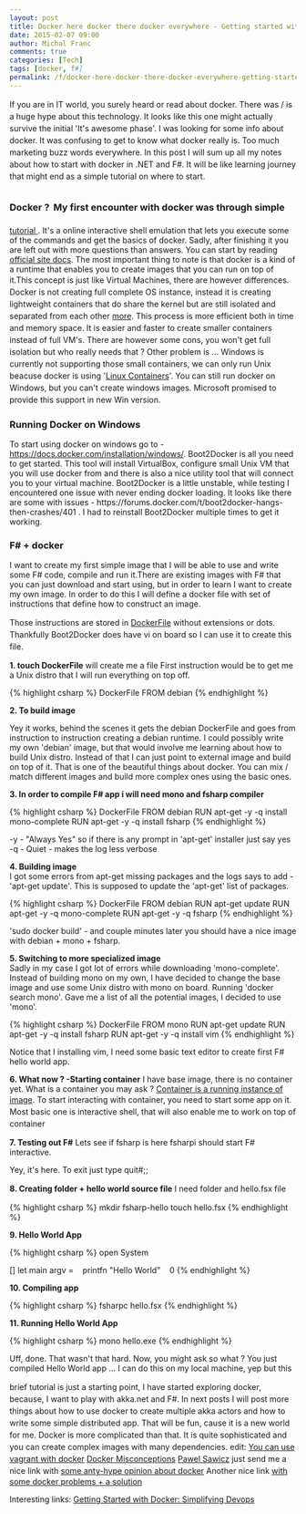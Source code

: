 ```yaml
---
layout: post
title: Docker here docker there docker everywhere - Getting started with docker in .NET with F#
date: 2015-02-07 09:00
author: Michal Franc
comments: true
categories: [Tech]
tags: [docker, f#]
permalink: /f/docker-here-docker-there-docker-everywhere-getting-started-with-docker-in-net-and-f
---
```

<p><span style="line-height: 1.5;">If you are in IT world, you surely heard or read about docker. There was / is a huge hype about this technology. It looks like this one might actually survive the initial 'It's awesome phase'. I was looking for some info about docker. It was confusing to get to know what docker really is. Too much marketing buzz words everywhere. In this post I will sum up all my notes about how to start with docker in .NET and F#. It will be like learning journey that might end as a simple tutorial on where to start.</span></p>

<h3>Docker ?<span style="font-size: 1.5em; font-weight: 300; line-height: 1.5;"> </span> My first encounter with docker was through simple</h3>

<p><a href="https://www.docker.com/tryit">tutorial </a>. It's a online interactive shell emulation that lets you execute some of the commands and get the basics of docker. Sadly, after finishing it you are left out with more questions than answers. You can start by reading <a href="https://www.docker.com/whatisdocker/">official site docs</a>. The most important thing to note is that docker is a kind of a runtime that enables you to create images that you can run on top of it.<span style="line-height: 1.5;">This concept is just like Virtual Machines, there are however differences. Docker is not creating full complete OS instance, instead it is creating lightweight containers that do share the kernel but are still isolated and separated from each other </span><a style="line-height: 1.5;" href="http://stackoverflow.com/questions/16047306/how-is-docker-io-different-from-a-normal-virtual-machine">more</a><span style="line-height: 1.5;">. This process is more efficient both in time and memory space. It is easier and faster to create smaller containers instead of full VM's. There are however some cons, you won't get full isolation but who really needs that ? Other problem is ... Windows is currently not supporting those small containers, we can only run Unix beacuse docker is using '<a href="https://linuxcontainers.org/">Linux Containers</a>'. You can still run docker on Windows, but you can't create windows images. Microsoft promised to provide this support in new Win version.</span></p>

<h3>Running Docker on Windows</h3>

<p>To start using docker on windows go to - <a href="https://docs.docker.com/installation/windows">https://docs.docker.com/installation/windows/</a>. Boot2Docker is all you need to get started. This tool will install VirtualBox, configure small Unix VM that you will use docker from and there is also a nice utility tool that will connect you to your virtual machine. Boot2Docker is a little unstable, while testing I encountered one issue with never ending docker loading. It looks like there are some with issues - https://forums.docker.com/t/boot2docker-hangs-then-crashes/401 . I had to reinstall Boot2Docker multiple times to get it working.</p>

<h3>F# + docker</h3>

<p>I want to create my first simple image that I will be able to use and write some F# code, compile and run it.There are existing images with F# that you can just download and start using, but in order to learn I want to create my own image. In order to do this I will define a docker file with set of instructions that define how to construct an image.</p>

<p><span style="line-height: 1.5;">Those instructions are stored in </span><a style="line-height: 1.5;" href="https://docs.docker.com/reference/builder/">DockerFile</a><span style="line-height: 1.5;"> without extensions or dots. Thankfully Boot2Docker does have vi on board so I can use it to create this file.</span></p>

<p><strong>1&#46; touch DockerFile</strong> will create me a file First instruction would be to get me a Unix distro that I will run everything on top off.</p>


{% highlight csharp %}
DockerFile
FROM debian
{% endhighlight %}


<p><strong>2&#46; To build image</strong></p>

<p>Yey it works, behind the scenes it gets the debian DockerFile and goes from instruction to instruction creating a debian runtime. I could possibly write my own 'debian' image, but that would involve me learning about how to build Unix distro. Instead of that I can just point to external image and build on top of it. That is one of the beautiful things about docker. You can mix / match different images and build more complex ones using the basic ones.</p>

<p><strong>3&#46; In order to compile F# app i will need mono and fsharp compiler</strong></p>


{% highlight csharp %}
DockerFile
FROM debian
RUN apt-get -y -q install mono-complete
RUN apt-get -y -q install fsharp
{% endhighlight %}


<p>-y - "Always Yes" so if there is any prompt in 'apt-get' installer just say yes -q - Quiet - makes the log less verbose</p>

<p><strong>4&#46; Building image</strong><br />
I got some errors from apt-get missing packages and the logs says to add - 'apt-get update'. This is supposed to update the 'apt-get' list of packages.</p>


{% highlight csharp %}
DockerFile
FROM debian
RUN apt-get update
RUN apt-get -y -q mono-complete
RUN apt-get -y -q fsharp
{% endhighlight %}


<p>'sudo docker build' - and couple minutes later you should have a nice image with debian + mono + fsharp.</p>

<p><strong>5&#46; Switching to more specialized image</strong><br />
Sadly in my case I got lot of errors while downloading 'mono-complete'. Instead of building mono on my own, I have decided to change the base image and use some Unix distro with mono on board. Running 'docker search mono'. Gave me a list of all the potential images, I decided to use 'mono'.</p>


{% highlight csharp %}
DockerFile
FROM mono
RUN apt-get update
RUN apt-get -y -q install fsharp
RUN apt-get -y -q install vim
{% endhighlight %}


<p>Notice that I installing vim, I need some basic text editor to create first F# hello world app.</p>

<p><strong>6&#46; What now ? -Starting container</strong> I have base image, there is no container yet. What is a container you may ask ? <a href="http://stackoverflow.com/questions/23735149/docker-image-vs-container">Container is a running instance of image</a>. <span style="line-height: 1.5;">To start interacting with container, you need to start some app on it. Most basic one is interactive shell, that will also enable me to work on top of container</span></p>

<p><strong>7&#46; Testing out F#</strong> Lets see if fsharp is here fsharpi should start F# interactive.</p>

<p>Yey, it's here. To exit just type quit#;;</p>

<p><strong>8</strong><span style="line-height: 1.5;"><strong>. Creating folder + hello world source file</strong></span> <span style="line-height: 1.5;"><strong></strong> I need folder and hello.fsx file</span></p>

{% highlight csharp %}
mkdir fsharp-hello
touch hello.fsx
{% endhighlight %}

<p><strong>9&#46; Hello World App</strong></p>

{% highlight csharp %}
open System

[<EntryPoint>]
let main argv =
   printfn "Hello World"
   0
{% endhighlight %}


<p><strong>10&#46; Compiling app</strong></p>


{% highlight csharp %}
fsharpc hello.fsx
{% endhighlight %}

<p><strong>11&#46; Running Hello World App</strong></p>

{% highlight csharp %}
mono hello.exe
{% endhighlight %}


<p>Uff, done. That wasn't that hard. Now, you might ask so what ? You just compiled Hello World app ... I can do this on my local machine, yep but this</p>

<p><span style="line-height: 1.5;">brief tutorial is just a starting point, I have started exploring docker, because, I want to play with akka.net and F#. In next posts I will post more things about how to use docker to create multiple akka actors and how to write some simple distributed app. That will be fun, cause it is a new world for me. Docker is more complicated than that. It is quite </span>sophisticated<span style="line-height: 1.5;"> and you can create complex images with many </span>dependencies<span style="line-height: 1.5;">. </span> edit: <a href="https://www.vagrantup.com/blog/feature-preview-vagrant-1-6-docker-dev-environments.html">You can use vagrant with docker</a> <a href="https://devopsu.com/blog/docker-misconceptions/">Docker Misconceptions</a> <a style="line-height: 1.5;" href="http://pawel.sawicz.eu/">Pawel Sawicz</a><span style="line-height: 1.5;"> just send me a nice link with </span><a style="line-height: 1.5;" href="http://iops.io/blog/docker-hype/">some anty-hype opinion about docker</a> Another nice link <a href="http://phusion.github.io/baseimage-docker/">with some docker problems + a solution </a></p>

<p>Interesting links:
<a href="https://www.toptal.com/devops/getting-started-with-docker-simplifying-devops">Getting Started with Docker: Simplifying Devops</a></p>

